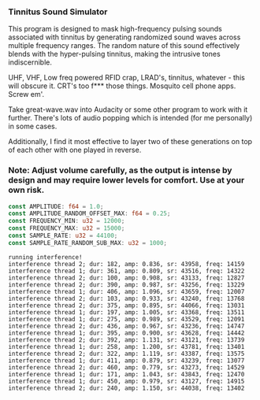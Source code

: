 ### Tinnitus Sound Simulator

This program is designed to mask high-frequency pulsing sounds associated with tinnitus by generating randomized sound waves across multiple frequency ranges.
The random nature of this sound effectively blends with the hyper-pulsing tinnitus, making the intrusive tones indiscernible.

UHF, VHF, Low freq powered RFID crap, LRAD's, tinnitus, whatever - this will obscure it. CRT's too f*** those things. Mosquito cell phone apps. Screw em'.

Take great-wave.wav into Audacity or some other program to work with it further. There's lots of audio popping which is intended (for me personally) in some cases.

Additionally, I find it most effective to layer two of these generations on top of each other with one played in reverse.

### Note: Adjust volume carefully, as the output is intense by design and may require lower levels for comfort. Use at your own risk.

```rust
const AMPLITUDE: f64 = 1.0;
const AMPLITUDE_RANDOM_OFFSET_MAX: f64 = 0.25;
const FREQUENCY_MIN: u32 = 12000;
const FREQUENCY_MAX: u32 = 15000;
const SAMPLE_RATE: u32 = 44100;
const SAMPLE_RATE_RANDOM_SUB_MAX: u32 = 1000;
```

```
running interference!
interference thread 2; dur: 182, amp: 0.836, sr: 43958, freq: 14159
interference thread 1; dur: 361, amp: 0.809, sr: 43516, freq: 14322
interference thread 2; dur: 100, amp: 0.908, sr: 43133, freq: 12827
interference thread 2; dur: 390, amp: 0.987, sr: 43256, freq: 13229
interference thread 1; dur: 406, amp: 1.096, sr: 43659, freq: 12007
interference thread 2; dur: 103, amp: 0.933, sr: 43240, freq: 13768
interference thread 2; dur: 375, amp: 0.895, sr: 44066, freq: 13031
interference thread 1; dur: 197, amp: 1.005, sr: 43368, freq: 13511
interference thread 1; dur: 275, amp: 0.989, sr: 43529, freq: 12091
interference thread 2; dur: 436, amp: 0.967, sr: 43236, freq: 14747
interference thread 1; dur: 395, amp: 0.900, sr: 43628, freq: 14442
interference thread 2; dur: 392, amp: 1.131, sr: 43121, freq: 13739
interference thread 1; dur: 258, amp: 1.200, sr: 43781, freq: 13401
interference thread 2; dur: 322, amp: 1.119, sr: 43387, freq: 13575
interference thread 1; dur: 411, amp: 0.879, sr: 43239, freq: 13077
interference thread 2; dur: 460, amp: 0.779, sr: 43273, freq: 14529
interference thread 1; dur: 171, amp: 1.043, sr: 43843, freq: 12470
interference thread 1; dur: 450, amp: 0.979, sr: 43127, freq: 14915
interference thread 2; dur: 240, amp: 1.150, sr: 44038, freq: 13402
```
